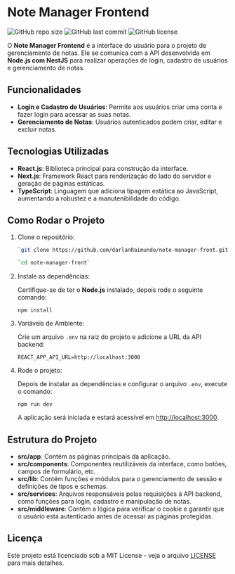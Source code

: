 # Note Manager Frontend

![GitHub repo size](https://img.shields.io/github/repo-size/darlanRaimundo/note-manager-front)
![GitHub last commit](https://img.shields.io/github/last-commit/darlanRaimundo/note-manager-front)
![GitHub license](https://img.shields.io/github/license/darlanRaimundo/note-manager-front)

O **Note Manager Frontend** é a interface do usuário para o projeto de gerenciamento de notas. Ele se comunica com a API desenvolvida em **Node.js com NestJS** para realizar operações de login, cadastro de usuários e gerenciamento de notas.

## Funcionalidades

- **Login e Cadastro de Usuários**: Permite aos usuários criar uma conta e fazer login para acessar as suas notas.
- **Gerenciamento de Notas**: Usuários autenticados podem criar, editar e excluir notas.

## Tecnologias Utilizadas

- **React.js**: Biblioteca principal para construção da interface.
- **Next.js**: Framework React para renderização do lado do servidor e geração de páginas estáticas.
- **TypeScript**: Linguagem que adiciona tipagem estática ao JavaScript, aumentando a robustez e a manutenibilidade do código.

## Como Rodar o Projeto

1. Clone o repositório:
   ```bash
   `git clone https://github.com/darlanRaimundo/note-manager-front.git`

   `cd note-manager-front`
   ```

2. Instale as dependências:

   Certifique-se de ter o **Node.js** instalado, depois rode o seguinte comando:

   `npm install`

3. Variáveis de Ambiente:

   Crie um arquivo `.env` na raiz do projeto e adicione a URL da API backend:

   `REACT_APP_API_URL=http://localhost:3000`

4. Rode o projeto:

   Depois de instalar as dependências e configurar o arquivo `.env`, execute o comando:

   `npm run dev`

   A aplicação será iniciada e estará acessível em [http://localhost:3000](http://localhost:3000).

## Estrutura do Projeto

- **src/app**: Contém as páginas principais da aplicação.
- **src/components**: Componentes reutilizáveis da interface, como botões, campos de formulário, etc.
- **src/lib**: Contém funções e módulos para o gerenciamento de sessão e definições de tipos e schemas.
- **src/services**: Arquivos responsáveis pelas requisições à API backend, como funções para login, cadastro e manipulação de notas.
- **src/middleware**: Contém a lógica para verificar o cookie e garantir que o usuário está autenticado antes de acessar as páginas protegidas.

## Licença

Este projeto está licenciado sob a MIT License - veja o arquivo [LICENSE](LICENSE) para mais detalhes.
